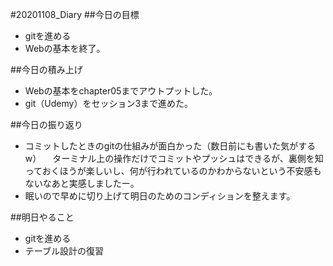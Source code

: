 #20201108_Diary
##今日の目標
- gitを進める
- Webの基本を終了。

##今日の積み上げ
- Webの基本をchapter05までアウトプットした。
- git（Udemy）をセッション3まで進めた。

##今日の振り返り
- コミットしたときのgitの仕組みが面白かった（数日前にも書いた気がするw）
　ターミナル上の操作だけでコミットやプッシュはできるが、裏側を知っておくほうが楽しいし、何が行われているのかわからないという不安感もないなあと実感しましたー。
- 眠いので早めに切り上げて明日のためのコンディションを整えます。

##明日やること
- gitを進める
- テーブル設計の復習
